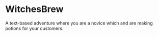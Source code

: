 # WitchesBrew
A text-based adventure where you are a novice which and are making potions for your customers.
